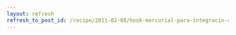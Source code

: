```yaml
---
layout: refresh
refresh_to_post_id: /recipe/2011-02-08/hook-mercurial-para-integracin-con-hudson
---
```

